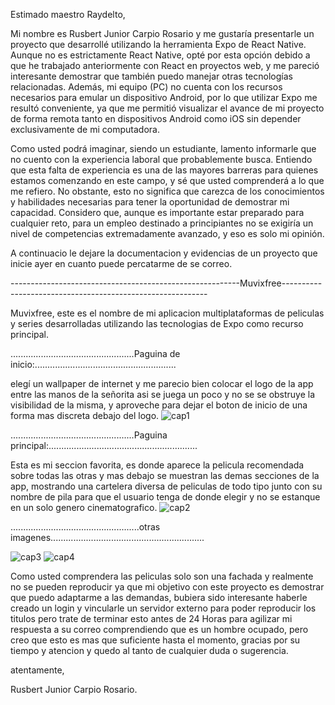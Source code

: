 
Estimado maestro Raydelto,

Mi nombre es Rusbert Junior Carpio Rosario y me gustaría presentarle un proyecto que desarrollé utilizando la herramienta Expo
de React Native. Aunque no es estrictamente React Native, opté por esta opción debido a que he trabajado anteriormente con React
en proyectos web, y me pareció interesante demostrar que también puedo manejar otras tecnologías relacionadas. Además, mi equipo
(PC) no cuenta con los recursos necesarios para emular un dispositivo Android, por lo que utilizar Expo me resultó conveniente,
ya que me permitió visualizar el avance de mi proyecto de forma remota tanto en dispositivos Android como iOS sin depender 
exclusivamente de mi computadora.

Como usted podrá imaginar, siendo un estudiante, lamento informarle que no cuento con la experiencia laboral que probablemente
busca. Entiendo que esta falta de experiencia es una de las mayores barreras para quienes estamos comenzando en este campo,
y sé que usted comprenderá a lo que me refiero. No obstante, esto no significa que carezca de los conocimientos y habilidades
necesarias para tener la oportunidad de demostrar mi capacidad. Considero que, aunque es importante estar preparado para 
cualquier reto, para un empleo destinado a principiantes no se exigiría un nivel de competencias extremadamente avanzado,
y eso es solo mi opinión.

A continuacio le dejare la documentacion y evidencias de un proyecto que inicie ayer en cuanto puede percatarme de se correo.

---------------------------------------------------------Muvixfree-----------------------------------------------------------

 Muvixfree, este es el nombre de mi aplicacion multiplataformas de peliculas y series desarrolladas utilizando las tecnologias
 de Expo como recurso principal.

 .................................................Paguina de inicio:........................................................
 
 elegí un wallpaper de internet y me parecio bien colocar el logo de la app entre las manos de la señorita asi se juega un
 poco y no se se obstruye la visibilidad de la misma, y aproveche para dejar el boton de inicio de una forma mas discreta debajo
 del logo.
![cap1](https://github.com/user-attachments/assets/266d3dd5-4747-4d5e-9b71-9b4135daf214)

.................................................Paguina principal:...........................................................

Esta es mi seccion favorita, es donde aparece la pelicula recomendada sobre todas las otras y mas debajo se muestran las 
demas secciones de la app, mostrando una cartelera diversa de peliculas de todo tipo junto con su nombre de pila
para que el usuario tenga de donde elegir y no se estanque en un solo genero cinematografico.
![cap2](https://github.com/user-attachments/assets/4155bcf3-0447-44ef-8890-68f8e74f9723)

...................................................otras imagenes.............................................................

![cap3](https://github.com/user-attachments/assets/bae62e22-084a-44d5-bb29-7e02764b7a7d)
![cap4](https://github.com/user-attachments/assets/232f45e8-5e3d-4b23-bb57-f5dc3f6f5e54)

Como usted comprendera las peliculas solo son una fachada y realmente no se pueden reproducir ya que mi objetivo
con este proyecto es demostrar que puedo adaptarme a las demandas, bubiera sido interesante haberle creado un login y
vincularle un servidor externo para poder reproducir los titulos pero trate de terminar esto antes de 24 Horas 
para agilizar mi respuesta a su correo comprendiendo que es un hombre ocupado, pero creo que esto es mas que suficiente hasta
el momento, gracias por su tiempo y atencion y quedo al tanto de cualquier duda o sugerencia.

atentamente,

Rusbert Junior Carpio Rosario.
